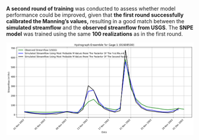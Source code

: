 **A second round of training** was conducted to assess whether model performance could be improved, given that **the first round successfully calibrated the Manning’s values,** resulting in a good match between the **simulated streamflow** and the **observed streamflow from USGS**. The **SNPE model** was trained using the same **100 realizations** as in the first round. 

![Hydrograph Plot](training_with_100_realizations_gage_1/second_round_training/hydrograph_plots/hydrograph_training_100_realizations_first_round_second_01608500.png)

